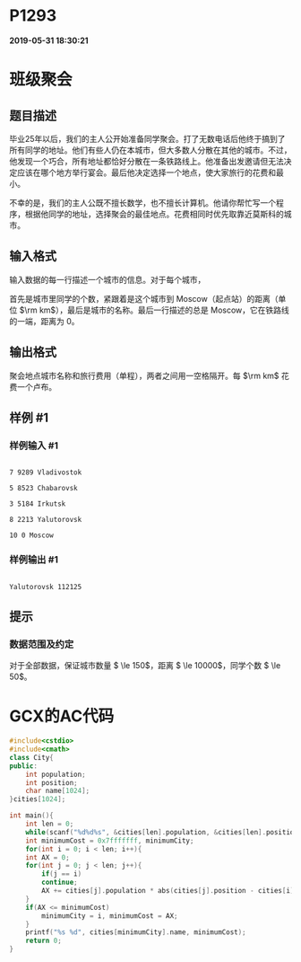
# P1293

**2019-05-31 18:30:21**
    
# 班级聚会

## 题目描述

毕业25年以后，我们的主人公开始准备同学聚会。打了无数电话后他终于搞到了所有同学的地址。他们有些人仍在本城市，但大多数人分散在其他的城市。不过，他发现一个巧合，所有地址都恰好分散在一条铁路线上。他准备出发邀请但无法决定应该在哪个地方举行宴会。最后他决定选择一个地点，使大家旅行的花费和最小。

不幸的是，我们的主人公既不擅长数学，也不擅长计算机。他请你帮忙写一个程序，根据他同学的地址，选择聚会的最佳地点。花费相同时优先取靠近莫斯科的城市。

## 输入格式

输入数据的每一行描述一个城市的信息。对于每个城市，

首先是城市里同学的个数，紧跟着是这个城市到 Moscow（起点站）的距离（单位 $\rm km$），最后是城市的名称。最后一行描述的总是 Moscow，它在铁路线的一端，距离为 $0$。

## 输出格式

聚会地点城市名称和旅行费用（单程），两者之间用一空格隔开。每 $\rm km$ 花费一个卢布。

## 样例 #1

### 样例输入 #1

```
7 9289 Vladivostok
5 8523 Chabarovsk
3 5184 Irkutsk
8 2213 Yalutorovsk
10 0 Moscow
```

### 样例输出 #1

```
Yalutorovsk 112125
```

## 提示

### 数据范围及约定

对于全部数据，保证城市数量 $ \le 150$，距离 $ \le 10000$，同学个数 $ \le 50$。

# GCX的AC代码
```cpp
#include<cstdio>
#include<cmath>
class City{
public:
    int population;
    int position;
    char name[1024];
}cities[1024];

int main(){
    int len = 0;
    while(scanf("%d%d%s", &cities[len].population, &cities[len].position, cities[len].name) != EOF)len++;
    int minimumCost = 0x7fffffff, minimumCity;
    for(int i = 0; i < len; i++){
	int AX = 0;
	for(int j = 0; j < len; j++){
	    if(j == i)
		continue;
	    AX += cities[j].population * abs(cities[j].position - cities[i].position);
	}
	if(AX <= minimumCost)
	    minimumCity = i, minimumCost = AX;
    }
    printf("%s %d", cities[minimumCity].name, minimumCost);
    return 0;
}

```

